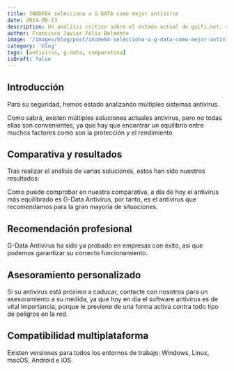 ```yaml
---
title: INODE64 selecciona a G-DATA como mejor antivirus
date: 2014-06-13
description: Un análisis crítico sobre el estado actual de guifi.net, sus desafíos y propuestas para mejorar esta red libre y colaborativa.
author: Francisco Javier Félix Belmonte
image: '/images/blog/post/inode64-selecciona-a-g-data-como-mejor-antivirus.webp'
category: 'blog'
tags: [antivirus, g-data, comparativa]
isDraft: false
---
```


## Introducción

Para su seguridad, hemos estado analizando múltiples sistemas antivirus.

Como sabrá, existen múltiples soluciones actuales antivirus, pero no todas ellas son convenientes, ya que hay que encontrar un equilibrio entre muchos factores como son la protección y el rendimiento.

## Comparativa y resultados

Tras realizar el análisis de varias soluciones, estos han sido nuestros resultados:

Como puede comprobar en nuestra comparativa, a día de hoy el antivirus más equilibrado es G-Data Antivirus, por tanto, es el antivirus que recomendamos para la gran mayoría de situaciones.

## Recomendación profesional

G-Data Antivirus ha sido ya probado en empresas con éxito, así que podemos garantizar su correcto funcionamiento.

## Asesoramiento personalizado

Si su antivirus está próximo a caducar, contacte con nosotros para un asesoramiento a su medida, ya que hoy en día el software antivirus es de vital importancia, porque le previene de una forma activa contra todo tipo de peligros en la red.

## Compatibilidad multiplataforma

Existen versiones para todos los entornos de trabajo: Windows, Linux, macOS, Android e iOS.
